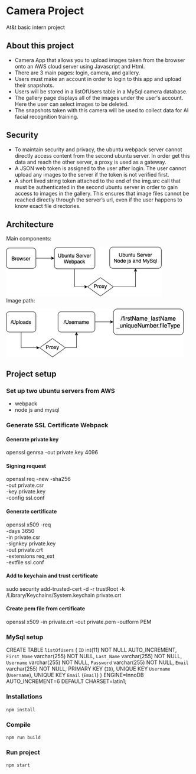 # Camera Project
At&t basic intern project
## About this project
* Camera App that allows you to upload images taken from the browser onto an AWS cloud server using Javascript and Html.
* There are 3 main pages: login, camera, and gallery.
* Users must make an account in order to login to this app and upload their snapshots.
* Users will be stored in a listOfUsers table in a MySql camera database.
* The gallery page displays all of the images under the user's account. Here the user can select images to be deleted.
* The snapshots taken with this camera will be used to collect data for AI facial recognition training.
## Security
* To maintain security and privacy, the ubuntu webpack server cannot directly access content from the second ubuntu server. In order get this data and reach the other server, a proxy is used as a gateway.
* A JSON web token is assigned to the user after login. The user cannot upload any images to the server if the token is not verified first.
* A short lived string token attached to the end of the img.src call that must be authenticated in the second ubuntu server in order to gain access to images in the gallery. This ensures that image files cannot be reached directly through the server’s url, even if the user happens to know exact file directories. 

## Architecture
Main components:  
  
![Diagram](https://github.com/maggiezhou06/camera/blob/master/ubuntu_webpack_server/architecture.png)  
Image path:  
  
![Diagram](https://github.com/maggiezhou06/camera/blob/master/ubuntu_webpack_server/image_path.png)


## Project setup

### Set up two ubuntu servers from AWS
* webpack
* node js and mysql

### Generate SSL Certificate Webpack
#### Generate private key
openssl genrsa -out private.key 4096
#### Signing request
openssl req -new -sha256 \
    -out private.csr \
    -key private.key \
    -config ssl.conf 
#### Generate certificate
openssl x509 -req \
    -days 3650 \
    -in private.csr \
    -signkey private.key \
    -out private.crt \
    -extensions req_ext \
    -extfile ssl.conf
#### Add to keychain and trust certificate
sudo security add-trusted-cert -d -r trustRoot -k /Library/Keychains/System.keychain private.crt
#### Create pem file from certificate
openssl x509 -in private.crt -out private.pem -outform PEM

### MySql setup
CREATE TABLE `listOfUsers` (
  `ID` int(11) NOT NULL AUTO_INCREMENT,
  `First_Name` varchar(255) NOT NULL,
  `Last_Name` varchar(255) NOT NULL,
  `Username` varchar(255) NOT NULL,
  `Password` varchar(255) NOT NULL,
  `Email` varchar(255) NOT NULL,
  PRIMARY KEY (`ID`),
  UNIQUE KEY `Username` (`Username`),
  UNIQUE KEY `Email` (`Email`)
) ENGINE=InnoDB AUTO_INCREMENT=6 DEFAULT CHARSET=latin1;

### Installations
```
npm install
```
### Compile
```
npm run build
```
### Run project
```
npm start
```
